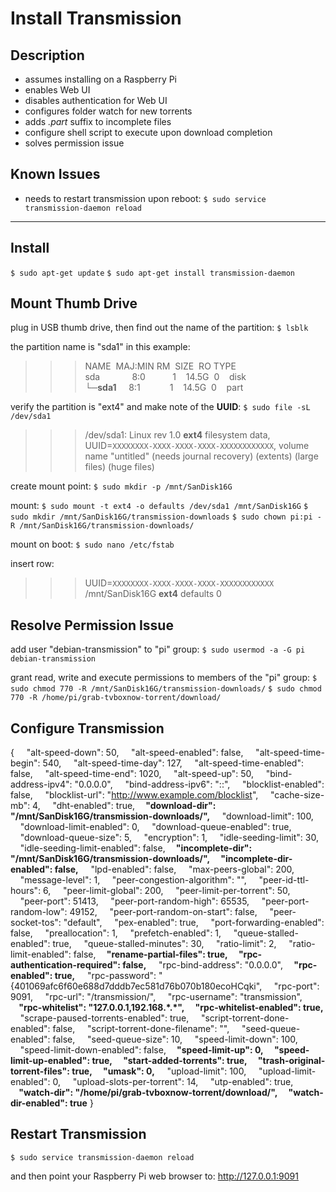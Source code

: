 # Install Transmission

## Description
 - assumes installing on a Raspberry Pi
 - enables Web UI
 - disables authentication for Web UI
 - configures folder watch for new torrents
 - adds *.part* suffix to incomplete files
 - configure shell script to execute upon download completion
 - solves permission issue

## Known Issues
 - needs to restart transmission upon reboot:
 `$ sudo service transmission-daemon reload`

---

## Install

`$ sudo apt-get update`
`$ sudo apt-get install transmission-daemon`

## Mount Thumb Drive

plug in USB thumb drive, then find out the name of the partition:
`$ lsblk`

the partition name is "sda1" in this example:
>>>NAME&nbsp;&nbsp;MAJ:MIN&nbsp;RM&nbsp;&nbsp;SIZE&nbsp;&nbsp;RO&nbsp;TYPE&nbsp;&nbsp;
>>>sda&nbsp;&nbsp;&nbsp;&nbsp;&nbsp;&nbsp;&nbsp;&nbsp;&nbsp;&nbsp;&nbsp;&nbsp;&nbsp;8:0&nbsp;&nbsp;&nbsp;&nbsp;&nbsp;&nbsp;&nbsp;&nbsp;&nbsp;&nbsp;&nbsp;1&nbsp;&nbsp;&nbsp;&nbsp;14.5G&nbsp;&nbsp;0&nbsp;&nbsp;&nbsp;&nbsp;disk 
>>>└─**sda1**&nbsp;&nbsp;&nbsp;&nbsp;&nbsp;8:1&nbsp;&nbsp;&nbsp;&nbsp;&nbsp;&nbsp;&nbsp;&nbsp;&nbsp;&nbsp;&nbsp;&nbsp;1&nbsp;&nbsp;&nbsp;&nbsp;14.5G&nbsp;&nbsp;0&nbsp;&nbsp;&nbsp;&nbsp;part

verify the partition is "ext4" and make note of the **UUID**:
`$ sudo file -sL /dev/sda1`

>>>/dev/sda1: Linux rev 1.0 **ext4** filesystem data, UUID=`XXXXXXXX-XXXX-XXXX-XXXX-XXXXXXXXXXXX`, volume name "untitled" (needs journal recovery) (extents) (large files) (huge files)

create mount point:
`$ sudo mkdir -p /mnt/SanDisk16G`

mount:
`$ sudo mount -t ext4 -o defaults /dev/sda1 /mnt/SanDisk16G`
`$ sudo mkdir /mnt/SanDisk16G/transmission-downloads`
`$ sudo chown pi:pi -R /mnt/SanDisk16G/transmission-downloads/`

mount on boot:
`$ sudo nano /etc/fstab`

insert row:
>>>UUID=`XXXXXXXX-XXXX-XXXX-XXXX-XXXXXXXXXXXX` /mnt/SanDisk16G **ext4** defaults 0

## Resolve Permission Issue
add user "debian-transmission" to "pi" group:
`$ sudo usermod -a -G pi debian-transmission`

grant read, write and execute permissions to members of the "pi" group:
`$ sudo chmod 770 -R /mnt/SanDisk16G/transmission-downloads/`
`$ sudo chmod 770 -R /home/pi/grab-tvboxnow-torrent/download/`

## Configure Transmission

{
&nbsp;&nbsp;&nbsp;&nbsp;&quot;alt-speed-down&quot;: 50, 
&nbsp;&nbsp;&nbsp;&nbsp;&quot;alt-speed-enabled&quot;: false, 
&nbsp;&nbsp;&nbsp;&nbsp;&quot;alt-speed-time-begin&quot;: 540, 
&nbsp;&nbsp;&nbsp;&nbsp;&quot;alt-speed-time-day&quot;: 127, 
&nbsp;&nbsp;&nbsp;&nbsp;&quot;alt-speed-time-enabled&quot;: false, 
&nbsp;&nbsp;&nbsp;&nbsp;&quot;alt-speed-time-end&quot;: 1020, 
&nbsp;&nbsp;&nbsp;&nbsp;&quot;alt-speed-up&quot;: 50, 
&nbsp;&nbsp;&nbsp;&nbsp;&quot;bind-address-ipv4&quot;: &quot;0.0.0.0&quot;, 
&nbsp;&nbsp;&nbsp;&nbsp;&quot;bind-address-ipv6&quot;: &quot;::&quot;, 
&nbsp;&nbsp;&nbsp;&nbsp;&quot;blocklist-enabled&quot;: false, 
&nbsp;&nbsp;&nbsp;&nbsp;&quot;blocklist-url&quot;: &quot;http://www.example.com/blocklist&quot;, 
&nbsp;&nbsp;&nbsp;&nbsp;&quot;cache-size-mb&quot;: 4, 
&nbsp;&nbsp;&nbsp;&nbsp;&quot;dht-enabled&quot;: true, 
**&nbsp;&nbsp;&nbsp;&nbsp;&quot;download-dir&quot;: &quot;/mnt/SanDisk16G/transmission-downloads/&quot;,** 
&nbsp;&nbsp;&nbsp;&nbsp;&quot;download-limit&quot;: 100, 
&nbsp;&nbsp;&nbsp;&nbsp;&quot;download-limit-enabled&quot;: 0, 
&nbsp;&nbsp;&nbsp;&nbsp;&quot;download-queue-enabled&quot;: true, 
&nbsp;&nbsp;&nbsp;&nbsp;&quot;download-queue-size&quot;: 5, 
&nbsp;&nbsp;&nbsp;&nbsp;&quot;encryption&quot;: 1, 
&nbsp;&nbsp;&nbsp;&nbsp;&quot;idle-seeding-limit&quot;: 30, 
&nbsp;&nbsp;&nbsp;&nbsp;&quot;idle-seeding-limit-enabled&quot;: false, 
**&nbsp;&nbsp;&nbsp;&nbsp;&quot;incomplete-dir&quot;: &quot;/mnt/SanDisk16G/transmission-downloads/&quot;,** 
**&nbsp;&nbsp;&nbsp;&nbsp;&quot;incomplete-dir-enabled&quot;: false,** 
&nbsp;&nbsp;&nbsp;&nbsp;&quot;lpd-enabled&quot;: false, 
&nbsp;&nbsp;&nbsp;&nbsp;&quot;max-peers-global&quot;: 200, 
&nbsp;&nbsp;&nbsp;&nbsp;&quot;message-level&quot;: 1, 
&nbsp;&nbsp;&nbsp;&nbsp;&quot;peer-congestion-algorithm&quot;: &quot;&quot;, 
&nbsp;&nbsp;&nbsp;&nbsp;&quot;peer-id-ttl-hours&quot;: 6, 
&nbsp;&nbsp;&nbsp;&nbsp;&quot;peer-limit-global&quot;: 200, 
&nbsp;&nbsp;&nbsp;&nbsp;&quot;peer-limit-per-torrent&quot;: 50, 
&nbsp;&nbsp;&nbsp;&nbsp;&quot;peer-port&quot;: 51413, 
&nbsp;&nbsp;&nbsp;&nbsp;&quot;peer-port-random-high&quot;: 65535, 
&nbsp;&nbsp;&nbsp;&nbsp;&quot;peer-port-random-low&quot;: 49152, 
&nbsp;&nbsp;&nbsp;&nbsp;&quot;peer-port-random-on-start&quot;: false, 
&nbsp;&nbsp;&nbsp;&nbsp;&quot;peer-socket-tos&quot;: &quot;default&quot;, 
&nbsp;&nbsp;&nbsp;&nbsp;&quot;pex-enabled&quot;: true, 
&nbsp;&nbsp;&nbsp;&nbsp;&quot;port-forwarding-enabled&quot;: false, 
&nbsp;&nbsp;&nbsp;&nbsp;&quot;preallocation&quot;: 1, 
&nbsp;&nbsp;&nbsp;&nbsp;&quot;prefetch-enabled&quot;: 1, 
&nbsp;&nbsp;&nbsp;&nbsp;&quot;queue-stalled-enabled&quot;: true, 
&nbsp;&nbsp;&nbsp;&nbsp;&quot;queue-stalled-minutes&quot;: 30, 
&nbsp;&nbsp;&nbsp;&nbsp;&quot;ratio-limit&quot;: 2, 
&nbsp;&nbsp;&nbsp;&nbsp;&quot;ratio-limit-enabled&quot;: false, 
**&nbsp;&nbsp;&nbsp;&nbsp;&quot;rename-partial-files&quot;: true,** 
**&nbsp;&nbsp;&nbsp;&nbsp;&quot;rpc-authentication-required&quot;: false,** 
&nbsp;&nbsp;&nbsp;&nbsp;&quot;rpc-bind-address&quot;: &quot;0.0.0.0&quot;, 
**&nbsp;&nbsp;&nbsp;&nbsp;&quot;rpc-enabled&quot;: true,** 
&nbsp;&nbsp;&nbsp;&nbsp;&quot;rpc-password&quot;: &quot;{401069afc6f60e688d7dddb7ec581d76b070b180ecoHCqki&quot;, 
&nbsp;&nbsp;&nbsp;&nbsp;&quot;rpc-port&quot;: 9091, 
&nbsp;&nbsp;&nbsp;&nbsp;&quot;rpc-url&quot;: &quot;/transmission/&quot;, 
&nbsp;&nbsp;&nbsp;&nbsp;&quot;rpc-username&quot;: &quot;transmission&quot;, 
**&nbsp;&nbsp;&nbsp;&nbsp;&quot;rpc-whitelist&quot;: &quot;127.0.0.1,192.168.&#42;.&#42;&quot;,** 
**&nbsp;&nbsp;&nbsp;&nbsp;&quot;rpc-whitelist-enabled&quot;: true,** 
&nbsp;&nbsp;&nbsp;&nbsp;&quot;scrape-paused-torrents-enabled&quot;: true, 
&nbsp;&nbsp;&nbsp;&nbsp;&quot;script-torrent-done-enabled&quot;: false, 
&nbsp;&nbsp;&nbsp;&nbsp;&quot;script-torrent-done-filename&quot;: &quot;&quot;, 
&nbsp;&nbsp;&nbsp;&nbsp;&quot;seed-queue-enabled&quot;: false, 
&nbsp;&nbsp;&nbsp;&nbsp;&quot;seed-queue-size&quot;: 10, 
&nbsp;&nbsp;&nbsp;&nbsp;&quot;speed-limit-down&quot;: 100, 
&nbsp;&nbsp;&nbsp;&nbsp;&quot;speed-limit-down-enabled&quot;: false, 
**&nbsp;&nbsp;&nbsp;&nbsp;&quot;speed-limit-up&quot;: 0,** 
**&nbsp;&nbsp;&nbsp;&nbsp;&quot;speed-limit-up-enabled&quot;: true,** 
**&nbsp;&nbsp;&nbsp;&nbsp;&quot;start-added-torrents&quot;: true,** 
**&nbsp;&nbsp;&nbsp;&nbsp;&quot;trash-original-torrent-files&quot;: true,** 
**&nbsp;&nbsp;&nbsp;&nbsp;&quot;umask&quot;: 0,** 
&nbsp;&nbsp;&nbsp;&nbsp;&quot;upload-limit&quot;: 100, 
&nbsp;&nbsp;&nbsp;&nbsp;&quot;upload-limit-enabled&quot;: 0, 
&nbsp;&nbsp;&nbsp;&nbsp;&quot;upload-slots-per-torrent&quot;: 14, 
&nbsp;&nbsp;&nbsp;&nbsp;&quot;utp-enabled&quot;: true, 
**&nbsp;&nbsp;&nbsp;&nbsp;&quot;watch-dir&quot;: &quot;/home/pi/grab-tvboxnow-torrent/download/&quot;,** 
**&nbsp;&nbsp;&nbsp;&nbsp;&quot;watch-dir-enabled&quot;: true**
}

## Restart Transmission

`$ sudo service transmission-daemon reload`

and then point your Raspberry Pi web browser to:
http://127.0.0.1:9091